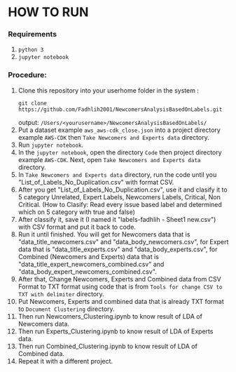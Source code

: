 # HOW TO RUN

### Requirements
1. `python 3`
2. `jupyter notebook`

### Procedure:
1. Clone this repository into your userhome folder in the system :
   ```
   git clone https://github.com/Fadhlih2001/NewcomersAnalysisBasedOnLabels.git
   ```
   output: `/Users/<yourusername>/NewcomersAnalysisBasedOnLabels/`
2. Put a dataset example `aws_aws-cdk_close.json` into a project directory example `AWS-CDK` then `Take Newcomers and Experts data`  directory. 
4. Run `jupyter notebook`.
5. In the `jupyter notebook`, open the directory `Code` then project directory example `AWS-CDK`. Next, open `Take Newcomers and Experts data` directory.
6. In  `Take Newcomers and Experts data` directory, run the code  until you "List_of_Labels_No_Duplication.csv" with format CSV.
7. After you get "List_of_Labels_No_Duplication.csv", use it and clasify it to 5 category Unrelated, Expert Labels, Newcomers Labels, Critical, Non Critical. (How to Clasify: Read every issue based label and determined which on 5 category with true and false)
8. After classify it, save it (I named it "labels-fadhlih - Sheet1 new.csv") with CSV format and put it back to code.
9. Run it until finished. You will get for Newcomers data that is "data_title_newcomers.csv" and "data_body_newcomers.csv", for Expert data that is "data_title_experts.csv" and "data_body_experts.csv", for Combined (Newcomers and Experts) data that is "data_title_expert_newcomers_combined.csv" and "data_body_expert_newcomers_combined.csv".
10. After that, Change Newcomers, Experts and Combined data from CSV Format to TXT format using code that is from `Tools for change CSV to TXT with delimiter` directory.
11. Put Newcomers, Experts and combined data that is already TXT format to `Document Clustering` directory.
12. Then run Newcomers_Clustering.ipynb to know result of LDA of Newcomers data.
13. Then run Experts_Clustering.ipynb to know result of LDA of Experts data.
14. Then run Combined_Clustering.ipynb to know result of LDA of Combined data.
15. Repeat it with a different project.
